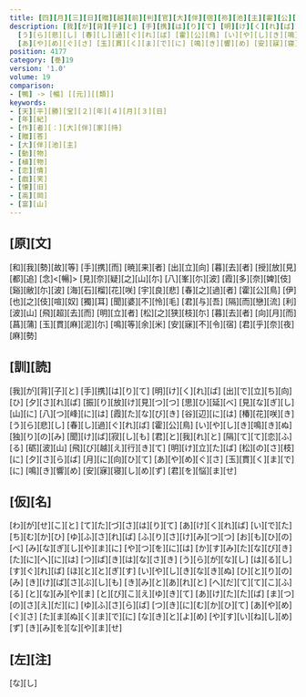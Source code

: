 ```yaml
---
title: [四][月][三][日][贈][越][前][判][官][大][伴][宿][祢][池][主][霍][公][鳥][歌][不][勝][感][舊][之][意][述][懐][一][首][[并][短][歌]]
description: [我][が][背][子][と] [手][携][は][り][て] [明][け][く][れ][ば] [出][で][立][ち][向][ひ] [夕][さ][れ][ば] [振][り][放][け][見][つ][つ] [思][ひ][延][べ] [見][な][ぎ][し][山][に] [八][つ][峰][に][は] [霞][た][な][び][き] [谷][辺][に][は] [椿][花][咲][き]
  [う][ら][悲][し] [春][し][過][ぐ][れ][ば] [霍][公][鳥] [い][や][し][き][鳴][き][ぬ] [独][り][の][み] [聞][け][ば][寂][し][も] [君][と][我][れ][と] [隔][て][て][恋][ふ][る] [砺][波][山] [飛][び][越][え][行][き][て] [明][け][立][た][ば] [松][の][さ][枝][に] [夕][さ][ら][ば] [月][に][向][ひ][て]
  [あ][や][め][ぐ][さ] [玉][貫][く][ま][で][に] [鳴][き][響][め] [安][寐][寝][し][め][ず] [君][を][悩][ま][せ]
position: 4177
category: [巻]19
version: '1.0'
volume: 19
comparison:
- [鴨] -> [暢] [[元]][[類]]
keywords:
- [天][平][勝][宝][２][年][４][月][３][日]
- [年][紀]
- [作][者][：][大][伴][家][持]
- [贈][答]
- [大][伴][池][主]
- [動][物]
- [植][物]
- [恋][情]
- [戯][笑]
- [懐][旧]
- [高][岡]
- [富][山]
---
```


## [原][文]

[和][我][勢][故][等] [手][携][而] [暁][来][者] [出][立][向] [暮][去][者] [授][放][見][都][追] [念]<[暢]> [見][奈][疑][之][山][尓] [八][峯][尓][波] [霞][多][奈][婢][伎] [谿][敝][尓][波] [海][石][榴][花][咲] [宇][良][悲] [春][之][過][者] [霍][公][鳥] [伊][也][之][伎][喧][奴] [獨][耳] [聞][婆][不][怜][毛] [君][与][吾] [隔][而][戀][流] [利][波][山] [飛][超][去][而] [明][立][者] [松][之][狭][枝][尓] [暮][去][者] [向][月][而] [菖][蒲] [玉][貫][麻][泥][尓] [鳴][等][余][米] [安][寐][不][令][宿] [君][乎][奈][夜][麻][勢]

## [訓][読]

[我][が][背][子][と] [手][携][は][り][て] [明][け][く][れ][ば] [出][で][立][ち][向][ひ] [夕][さ][れ][ば] [振][り][放][け][見][つ][つ] [思][ひ][延][べ] [見][な][ぎ][し][山][に] [八][つ][峰][に][は] [霞][た][な][び][き] [谷][辺][に][は] [椿][花][咲][き] [う][ら][悲][し] [春][し][過][ぐ][れ][ば] [霍][公][鳥] [い][や][し][き][鳴][き][ぬ] [独][り][の][み] [聞][け][ば][寂][し][も] [君][と][我][れ][と] [隔][て][て][恋][ふ][る] [砺][波][山] [飛][び][越][え][行][き][て] [明][け][立][た][ば] [松][の][さ][枝][に] [夕][さ][ら][ば] [月][に][向][ひ][て] [あ][や][め][ぐ][さ] [玉][貫][く][ま][で][に] [鳴][き][響][め] [安][寐][寝][し][め][ず] [君][を][悩][ま][せ]

## [仮][名]

[わ][が][せ][こ][と] [て][た][づ][さ][は][り][て] [あ][け][く][れ][ば] [い][で][た][ち][む][か][ひ] [ゆ][ふ][さ][れ][ば] [ふ][り][さ][け][み][つ][つ] [お][も][ひ][の][べ] [み][な][ぎ][し][や][ま][に] [や][つ][を][に][は] [か][す][み][た][な][び][き] [た][に][へ][に][は] [つ][ば][き][は][な][さ][き] [う][ら][が][な][し] [は][る][し][す][ぐ][れ][ば] [ほ][と][と][ぎ][す] [い][や][し][き][な][き][ぬ] [ひ][と][り][の][み] [き][け][ば][さ][ぶ][し][も] [き][み][と][あ][れ][と] [へ][だ][て][て][こ][ふ][る] [と][な][み][や][ま] [と][び][こ][え][ゆ][き][て] [あ][け][た][た][ば] [ま][つ][の][さ][え][だ][に] [ゆ][ふ][さ][ら][ば] [つ][き][に][む][か][ひ][て] [あ][や][め][ぐ][さ] [た][ま][ぬ][く][ま][で][に] [な][き][と][よ][め] [や][す][い][ね][し][め][ず] [き][み][を][な][や][ま][せ]

## [左][注]

[な][し]
